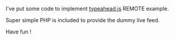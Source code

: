 
I've put some code to implement <a href="https://twitter.github.io/typeahead.js/">typeahead.js</a> REMOTE example.

Super simple PHP is included to provide the dummy live feed.

Have fun !
